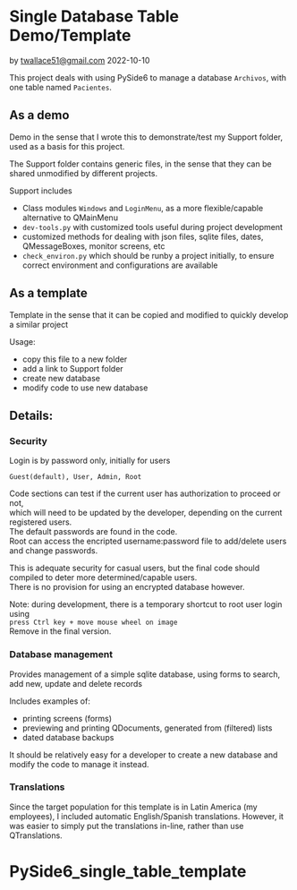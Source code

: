 # Single Database Table Demo/Template

by twallace51@gmail.com    2022-10-10

This project deals with using PySide6 to manage a database `Archivos`,  with one table named `Pacientes`.

## As a demo

Demo in the sense that I wrote this to demonstrate/test my Support folder,  used as a basis for this project.

The Support folder contains generic files,  in the sense that they can be shared unmodified by different projects.

Support includes

- Class modules `Windows` and `LoginMenu`,  as a more flexible/capable alternative to QMainMenu
- `dev-tools.py` with customized tools useful during project development
- customized methods for dealing with json files, sqlite files, dates, QMessageBoxes, monitor screens, etc
- `check_environ.py` which should be runby a project initially, to ensure correct environment and configurations are available

## As a template

Template in the sense that it can be copied and modified to quickly develop a similar project

Usage:

- copy this file to a new folder
- add a link to Support folder
- create new database
- modify code to use new database

## Details:

### Security

Login is by password only,  initially for users

`Guest(default), User, Admin, Root`

Code sections can test if the current user has authorization to proceed or not,    
which will need to be updated by the developer, depending on the current registered users.  
The default passwords are found in the code.  
Root can access the encripted username:password file to add/delete users and change passwords. 

This is adequate security for casual users,  but the final code should compiled to deter more determined/capable users.  
There is no provision for using an encrypted database however.  

Note:  during development, there is a temporary shortcut to root user login using  
`press Ctrl key + move mouse wheel on image`  
Remove in the final version.

### Database management

Provides management of a simple sqlite database,  using forms to
search, add new, update and delete records

Includes examples of:

- printing screens (forms)
- previewing and printing QDocuments, generated from (filtered) lists
- dated database backups

It should be relatively easy for a developer to create a new database and modify the code to manage it instead.

### Translations

Since the target population for this template is in Latin America (my employees), I included automatic English/Spanish translations.
However, it was easier to simply put the translations in-line,  rather than use QTranslations.
# PySide6_single_table_template
